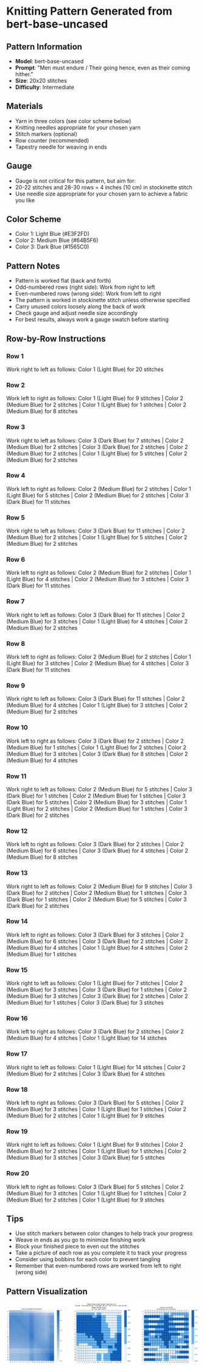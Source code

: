 # Knitting Pattern Generated from bert-base-uncased

## Pattern Information
- **Model**: bert-base-uncased
- **Prompt**: "Men must endure / Their going hence, even as their coming hither."
- **Size**: 20x20 stitches
- **Difficulty**: Intermediate

## Materials
- Yarn in three colors (see color scheme below)
- Knitting needles appropriate for your chosen yarn
- Stitch markers (optional)
- Row counter (recommended)
- Tapestry needle for weaving in ends

## Gauge
- Gauge is not critical for this pattern, but aim for:
- 20-22 stitches and 28-30 rows = 4 inches (10 cm) in stockinette stitch
- Use needle size appropriate for your chosen yarn to achieve a fabric you like

## Color Scheme
- Color 1: Light Blue (#E3F2FD)
- Color 2: Medium Blue (#64B5F6)
- Color 3: Dark Blue (#1565C0)

## Pattern Notes
- Pattern is worked flat (back and forth)
- Odd-numbered rows (right side): Work from right to left
- Even-numbered rows (wrong side): Work from left to right
- The pattern is worked in stockinette stitch unless otherwise specified
- Carry unused colors loosely along the back of work
- Check gauge and adjust needle size accordingly
- For best results, always work a gauge swatch before starting

## Row-by-Row Instructions

### Row 1
Work right to left as follows: Color 1 (Light Blue) for 20 stitches

### Row 2
Work left to right as follows: Color 1 (Light Blue) for 9 stitches | Color 2 (Medium Blue) for 2 stitches | Color 1 (Light Blue) for 1 stitches | Color 2 (Medium Blue) for 8 stitches

### Row 3
Work right to left as follows: Color 3 (Dark Blue) for 7 stitches | Color 2 (Medium Blue) for 2 stitches | Color 3 (Dark Blue) for 2 stitches | Color 2 (Medium Blue) for 2 stitches | Color 1 (Light Blue) for 5 stitches | Color 2 (Medium Blue) for 2 stitches

### Row 4
Work left to right as follows: Color 2 (Medium Blue) for 2 stitches | Color 1 (Light Blue) for 5 stitches | Color 2 (Medium Blue) for 2 stitches | Color 3 (Dark Blue) for 11 stitches

### Row 5
Work right to left as follows: Color 3 (Dark Blue) for 11 stitches | Color 2 (Medium Blue) for 2 stitches | Color 1 (Light Blue) for 5 stitches | Color 2 (Medium Blue) for 2 stitches

### Row 6
Work left to right as follows: Color 2 (Medium Blue) for 2 stitches | Color 1 (Light Blue) for 4 stitches | Color 2 (Medium Blue) for 3 stitches | Color 3 (Dark Blue) for 11 stitches

### Row 7
Work right to left as follows: Color 3 (Dark Blue) for 11 stitches | Color 2 (Medium Blue) for 3 stitches | Color 1 (Light Blue) for 4 stitches | Color 2 (Medium Blue) for 2 stitches

### Row 8
Work left to right as follows: Color 2 (Medium Blue) for 2 stitches | Color 1 (Light Blue) for 3 stitches | Color 2 (Medium Blue) for 4 stitches | Color 3 (Dark Blue) for 11 stitches

### Row 9
Work right to left as follows: Color 3 (Dark Blue) for 11 stitches | Color 2 (Medium Blue) for 4 stitches | Color 1 (Light Blue) for 3 stitches | Color 2 (Medium Blue) for 2 stitches

### Row 10
Work left to right as follows: Color 3 (Dark Blue) for 2 stitches | Color 2 (Medium Blue) for 1 stitches | Color 1 (Light Blue) for 2 stitches | Color 2 (Medium Blue) for 3 stitches | Color 3 (Dark Blue) for 8 stitches | Color 2 (Medium Blue) for 4 stitches

### Row 11
Work right to left as follows: Color 2 (Medium Blue) for 5 stitches | Color 3 (Dark Blue) for 1 stitches | Color 2 (Medium Blue) for 1 stitches | Color 3 (Dark Blue) for 5 stitches | Color 2 (Medium Blue) for 3 stitches | Color 1 (Light Blue) for 2 stitches | Color 2 (Medium Blue) for 1 stitches | Color 3 (Dark Blue) for 2 stitches

### Row 12
Work left to right as follows: Color 3 (Dark Blue) for 2 stitches | Color 2 (Medium Blue) for 6 stitches | Color 3 (Dark Blue) for 4 stitches | Color 2 (Medium Blue) for 8 stitches

### Row 13
Work right to left as follows: Color 2 (Medium Blue) for 9 stitches | Color 3 (Dark Blue) for 2 stitches | Color 2 (Medium Blue) for 1 stitches | Color 3 (Dark Blue) for 1 stitches | Color 2 (Medium Blue) for 5 stitches | Color 3 (Dark Blue) for 2 stitches

### Row 14
Work left to right as follows: Color 3 (Dark Blue) for 3 stitches | Color 2 (Medium Blue) for 6 stitches | Color 3 (Dark Blue) for 2 stitches | Color 2 (Medium Blue) for 4 stitches | Color 1 (Light Blue) for 4 stitches | Color 2 (Medium Blue) for 1 stitches

### Row 15
Work right to left as follows: Color 1 (Light Blue) for 7 stitches | Color 2 (Medium Blue) for 3 stitches | Color 3 (Dark Blue) for 1 stitches | Color 2 (Medium Blue) for 3 stitches | Color 3 (Dark Blue) for 2 stitches | Color 2 (Medium Blue) for 1 stitches | Color 3 (Dark Blue) for 3 stitches

### Row 16
Work left to right as follows: Color 3 (Dark Blue) for 2 stitches | Color 2 (Medium Blue) for 4 stitches | Color 1 (Light Blue) for 14 stitches

### Row 17
Work right to left as follows: Color 1 (Light Blue) for 14 stitches | Color 2 (Medium Blue) for 2 stitches | Color 3 (Dark Blue) for 4 stitches

### Row 18
Work left to right as follows: Color 3 (Dark Blue) for 5 stitches | Color 2 (Medium Blue) for 3 stitches | Color 1 (Light Blue) for 1 stitches | Color 2 (Medium Blue) for 2 stitches | Color 1 (Light Blue) for 9 stitches

### Row 19
Work right to left as follows: Color 1 (Light Blue) for 9 stitches | Color 2 (Medium Blue) for 2 stitches | Color 1 (Light Blue) for 1 stitches | Color 2 (Medium Blue) for 3 stitches | Color 3 (Dark Blue) for 5 stitches

### Row 20
Work left to right as follows: Color 3 (Dark Blue) for 5 stitches | Color 2 (Medium Blue) for 3 stitches | Color 1 (Light Blue) for 1 stitches | Color 2 (Medium Blue) for 2 stitches | Color 1 (Light Blue) for 9 stitches

## Tips
- Use stitch markers between color changes to help track your progress
- Weave in ends as you go to minimize finishing work
- Block your finished piece to even out the stitches
- Take a picture of each row as you complete it to track your progress
- Consider using bobbins for each color to prevent tangling
- Remember that even-numbered rows are worked from left to right (wrong side)

## Pattern Visualization
![Pattern Visualization](pattern_bert_base_uncased_Men_must_endure___Th.png)